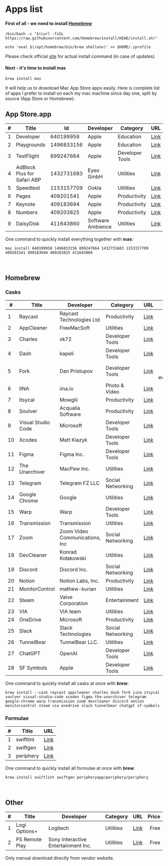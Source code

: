 # Apps list


#### First of all - we need to install [Homebrew](https://brew.sh)

```shell
/bin/bash -c "$(curl -fsSL https://raw.githubusercontent.com/Homebrew/install/HEAD/install.sh)"
```
```
echo 'eval $(/opt/homebrew/bin/brew shellenv)' >> $HOME/.zprofile
```

Please check official [site](https://brew.sh) for actual install command (in case of updates)

#### Next - it's time to install mas
```shell
brew install mas
```
It will help us to download Mac App Store apps easily.
Here is complete list of apps I prefer to install on each my mac machine since day one, split by source (App Store or Homebrew).
</br>

## App Store.app

|# | Title                             | Id          | Developer         | Category          | URL                                                                             |Price           |
|--|-----------------------------------|-------------|-------------------|-------------------|:--------------------------------------------------------------------------------|---------------:|
|1 | Developer                         | 640199958   | Apple             | Education         |[Link](https://apps.apple.com/us/app/apple-developer/id640199958)                |Free            |
|2 | Playgrounds                       | 1496833156  | Apple             | Education         |[Link](https://apps.apple.com/by/app/swift-playgrounds/id1496833156)             |Free            |
|3 | TestFlight                        | 899247664   | Apple             | Developer Tools   |[Link](https://apps.apple.com/by/app/testflight/id899247664)                     |Free            |
|4 | AdBlock Plus for Safari ABP       | 1432731683  | Eyeo GmbH         | Utilities         |[Link](https://apps.apple.com/by/app/adblock-plus-for-safari-abp/id1432731683)   |Free            |
|5 | Speedtest                         | 1153157709  | Ookla             | Utilities         |[Link](https://apps.apple.com/by/app/speedtest-by-ookla/id1153157709?mt=12)      |Free            |
|6 | Pages                             | 409201541   | Apple             | Productivity      |[Link](https://apps.apple.com/by/app/pages/id409201541?mt=12)                    |Free            |
|7 | Keynote                           | 409183694   | Apple             | Productivity      |[Link](https://apps.apple.com/by/app/keynote/id409183694?mt=12)                  |Free            |
|8 | Numbers                           | 409203825   | Apple             | Productivity      |[Link](https://apps.apple.com/by/app/numbers/id409203825?mt=12)                  |Free            |
|9 | DaisyDisk                         | 411643860   | Software Ambience | Utilities         |[Link](https://daisydiskapp.com/)                                                |$9.99           |


One command to quickly install everything together with **mas**:
```shell  
mas install 640199958 1496833156 899247664 1432731683 1153157709 409201541 409183694 409203825 411643860
```

</br>  

## Homebrew

### Casks

|#  | Title                 | Developer                     | Category         | URL                                                     | Price                  |
|---|-----------------------|-------------------------------|------------------|---------------------------------------------------------|-----------------------:|
|1  | Raycast               | Raycast Technologies Ltd      | Productivity     | [Link](https://www.raycast.com)                         | Free                   |
|2  | AppCleaner            | FreeMacSoft                   | Utilities        | [Link](https://freemacsoft.net/appcleaner/)             | Free                   |
|3  | Charles               | xk72                          | Developer Tools  | [Link](https://www.charlesproxy.com/)                   | $50                    |
|4  | Dash                  | kapeli                        | Developer Tools  | [Link](https://kapeli.com/dash)                         | $30                    |
|5  | Fork                  | Dan Pristupov                 | Developer Tools  | [Link](https://git-fork.com/)                           | $49.99, free evaluation|
|6  | IINA                  | iina.io                       | Photo & Video    | [Link](https://iina.io)                                 | Free                   |
|7  | Itsycal               | Mowglii                       | Productivity     | [Link](https://www.mowglii.com/itsycal/)                | Free                   |
|8  | Soulver               | Acqualia Software             | Productivity     | [Link](https://www.acqualia.com/soulver/)               | $34.95                 |
|9  | Visual Studio Code    | Microsoft                     | Developer Tools  | [Link](https://code.visualstudio.com/)                  | Free                   |
|10 | Xcodes                | Matt Kiazyk                   | Developer Tools  | [Link](https://www.xcodes.app)                          | Free                   |
|11 | Figma                 | Figma Inc.                    | Developer Tools  | [Link](https://www.figma.com/)                          | Free                   |
|12 | The Unarchiver        | MacPaw Inc.                   | Utilities        | [Link](https://theunarchiver.com)                       | Free                   |
|13 | Telegram              | Telegram FZ LLC               | Social Networking| [Link](https://macos.telegram.org)                      | Free                   |
|14 | Google Chrome         | Google                        | Utilities        | [Link](https://www.google.com/chrome/)                  | Free                   |
|15 | Warp                  | Warp                          | Developer Tools  | [Link](https://www.warp.dev)                            | Free                   |
|16 | Transmission          | Transmission                  | Utilities        | [Link](https://transmissionbt.com)                      | Free                   |
|17 | Zoom                  | Zoom Video Communications, Inc| Social Networking| [Link](https://zoom.us)                                 | Free                   |
|18 | DevCleaner            | Konrad Kołakowski             | Utilities        | [Link](https://github.com/vashpan/xcode-dev-cleaner)    | Free                   |
|19 | Discord               | Discord Inc.                  | Social Networking| [Link](https://discord.com)                             | Free                   |
|20 | Notion                | Notion Labs, Inc.             | Productivity     | [Link](https://www.notion.so)                           | Free                   |
|21 | MonitorControl        | mathew-kurian                 | Utilities        | [Link](https://github.com/MonitorControl/MonitorControl)| Free                   |
|22 | Steam                 | Valve Corporation             | Entertainment    | [Link](https://store.steampowered.com/about/)           | Free                   |
|23 | VIA                   | VIA team                      | Utilities        | [Link](https://www.caniusevia.com)                      | Free                   |
|24 | OneDrive              | Microsoft                     | Productivity     | [Link](https://onedrive.live.com)                       | Free                   | 
|25 | Slack                 | Slack Technologies            | Social Networking| [Link](https://slack.com/)                              | Free                   |
|26 | TunnelBear            | TunnelBear LLC.               | Utilities        | [Link](https://www.tunnelbear.com)                      | Free                   |
|27 | ChatGPT               | OpenAI                        | Developer Tools  | [Link](https://chatgpt.com)                             | Free                   |
|28 | SF Symbols            | Apple                         | Developer Tools  | [Link](https://developer.apple.com/sf-symbols/)         | Free                   |

One command to quickly install all casks at once with **brew**:
```shell
brew install --cask raycast appcleaner charles dash fork iina itsycal soulver visual-studio-code xcodes figma the-unarchiver telegram google-chrome warp transmission zoom devcleaner discord notion monitorcontrol steam via onedrive slack tunnelbear chatgpt sf-symbols
```

### Formulae

|#  | Title                | URL                                                     |
|---|----------------------|---------------------------------------------------------|
| 1 | swiftlint            | [Link](https://github.com/realm/SwiftLint)              |
| 2 | swiftgen             | [Link](https://github.com/SwiftGen/SwiftGen)            |
| 3 | periphery            | [Link](https://github.com/peripheryapp/periphery)       |

One command to quickly install all formulae at once with **brew**:

```shell
brew install swiftlint swiftgen peripheryapp/periphery/periphery
```

</br>

## Other

|# | Title          | Developer                          | Category  | URL                                                                   | Price  |
|--|----------------|------------------------------------|-----------|-----------------------------------------------------------------------|-------:|
|1 | Logi Options+  | Logitech                           | Utilities | [Link](https://www.logitech.com/en-us/software/logi-options-plus.html)| Free   |
|2 | PS Remote Play | Sony Interactive Entertainment Inc.| Utilities | [Link](https://remoteplay.dl.playstation.net/remoteplay/lang/en/)     | Free   |

Only manual download directly from vendor website.
